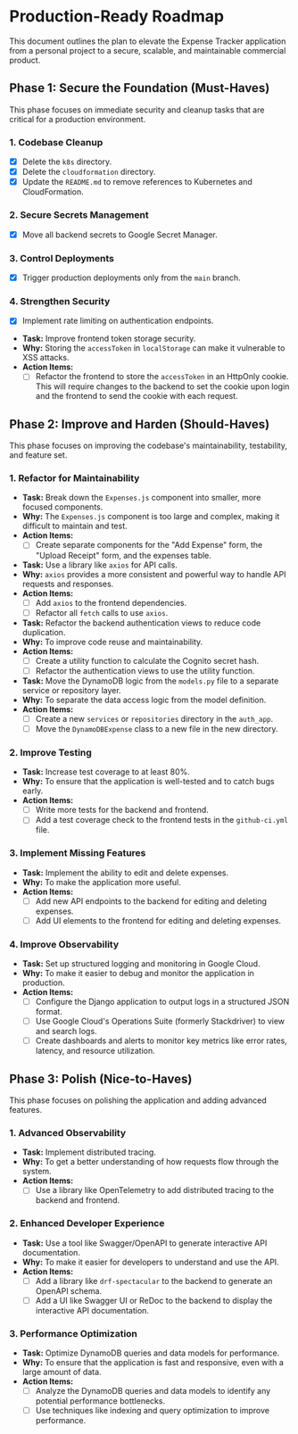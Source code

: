 
# Production-Ready Roadmap

This document outlines the plan to elevate the Expense Tracker application from a personal project to a secure, scalable, and maintainable commercial product.

## Phase 1: Secure the Foundation (Must-Haves)

This phase focuses on immediate security and cleanup tasks that are critical for a production environment.

### 1. Codebase Cleanup
- [x] Delete the `k8s` directory.
- [x] Delete the `cloudformation` directory.
- [x] Update the `README.md` to remove references to Kubernetes and CloudFormation.

### 2. Secure Secrets Management
- [x] Move all backend secrets to Google Secret Manager.

### 3. Control Deployments
- [x] Trigger production deployments only from the `main` branch.

### 4. Strengthen Security
- [x] Implement rate limiting on authentication endpoints.

- **Task:** Improve frontend token storage security.
- **Why:** Storing the `accessToken` in `localStorage` can make it vulnerable to XSS attacks.
- **Action Items:**
    - [ ] Refactor the frontend to store the `accessToken` in an HttpOnly cookie. This will require changes to the backend to set the cookie upon login and the frontend to send the cookie with each request.

## Phase 2: Improve and Harden (Should-Haves)

This phase focuses on improving the codebase's maintainability, testability, and feature set.

### 1. Refactor for Maintainability
- **Task:** Break down the `Expenses.js` component into smaller, more focused components.
- **Why:** The `Expenses.js` component is too large and complex, making it difficult to maintain and test.
- **Action Items:**
    - [ ] Create separate components for the "Add Expense" form, the "Upload Receipt" form, and the expenses table.

- **Task:** Use a library like `axios` for API calls.
- **Why:** `axios` provides a more consistent and powerful way to handle API requests and responses.
- **Action Items:**
    - [ ] Add `axios` to the frontend dependencies.
    - [ ] Refactor all `fetch` calls to use `axios`.

- **Task:** Refactor the backend authentication views to reduce code duplication.
- **Why:** To improve code reuse and maintainability.
- **Action Items:**
    - [ ] Create a utility function to calculate the Cognito secret hash.
    - [ ] Refactor the authentication views to use the utility function.

- **Task:** Move the DynamoDB logic from the `models.py` file to a separate service or repository layer.
- **Why:** To separate the data access logic from the model definition.
- **Action Items:**
    - [ ] Create a new `services` or `repositories` directory in the `auth_app`.
    - [ ] Move the `DynamoDBExpense` class to a new file in the new directory.

### 2. Improve Testing
- **Task:** Increase test coverage to at least 80%.
- **Why:** To ensure that the application is well-tested and to catch bugs early.
- **Action Items:**
    - [ ] Write more tests for the backend and frontend.
    - [ ] Add a test coverage check to the frontend tests in the `github-ci.yml` file.

### 3. Implement Missing Features
- **Task:** Implement the ability to edit and delete expenses.
- **Why:** To make the application more useful.
- **Action Items:**
    - [ ] Add new API endpoints to the backend for editing and deleting expenses.
    - [ ] Add UI elements to the frontend for editing and deleting expenses.

### 4. Improve Observability
- **Task:** Set up structured logging and monitoring in Google Cloud.
- **Why:** To make it easier to debug and monitor the application in production.
- **Action Items:**
    - [ ] Configure the Django application to output logs in a structured JSON format.
    - [ ] Use Google Cloud's Operations Suite (formerly Stackdriver) to view and search logs.
    - [ ] Create dashboards and alerts to monitor key metrics like error rates, latency, and resource utilization.

## Phase 3: Polish (Nice-to-Haves)

This phase focuses on polishing the application and adding advanced features.

### 1. Advanced Observability
- **Task:** Implement distributed tracing.
- **Why:** To get a better understanding of how requests flow through the system.
- **Action Items:**
    - [ ] Use a library like OpenTelemetry to add distributed tracing to the backend and frontend.

### 2. Enhanced Developer Experience
- **Task:** Use a tool like Swagger/OpenAPI to generate interactive API documentation.
- **Why:** To make it easier for developers to understand and use the API.
- **Action Items:**
    - [ ] Add a library like `drf-spectacular` to the backend to generate an OpenAPI schema.
    - [ ] Add a UI like Swagger UI or ReDoc to the backend to display the interactive API documentation.

### 3. Performance Optimization
- **Task:** Optimize DynamoDB queries and data models for performance.
- **Why:** To ensure that the application is fast and responsive, even with a large amount of data.
- **Action Items:**
    - [ ] Analyze the DynamoDB queries and data models to identify any potential performance bottlenecks.
    - [ ] Use techniques like indexing and query optimization to improve performance.
